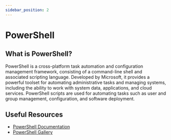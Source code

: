 ```yaml
---
sidebar_position: 2
---
```

# PowerShell

## What is PowerShell?

PowerShell is a cross-platform task automation and configuration management framework, consisting of a command-line shell and associated scripting language. Developed by Microsoft, it provides a powerful toolset for automating administrative tasks and managing systems, including the ability to work with system data, applications, and cloud services. PowerShell scripts are used for automating tasks such as user and group management, configuration, and software deployment.

## Useful Resources

- [PowerShell Documentation](https://learn.microsoft.com/en-us/powershell/)
- [PowerShell Gallery](https://www.powershellgallery.com/)